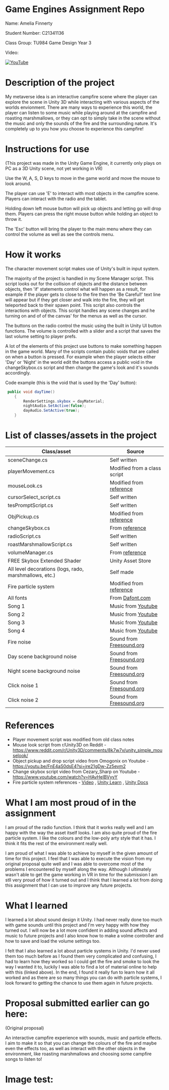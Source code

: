 # Game Engines Assignment Repo

Name: Amelia Finnerty

Student Number: C21341136

Class Group: TU984 Game Design Year 3

Video:

[![YouTube](http://img.youtube.com/vi/ipXY7mvgeto/0.jpg)](https://youtu.be/ipXY7mvgeto)

# Description of the project
My metaverse idea is an interactive campfire scene where the player can explore the scene in Unity 3D while interacting with various aspects of the worlds envionment. There are many ways to experience this world, the player can listen to some music while playing around at the campfire and roasting marshmallows, or they can opt to simply take in the scene without the music and only the sounds of the fire and the surrounding nature. It's completely up to you how you choose to experience this campfire!

# Instructions for use
(This project was made in the Unity Game Engine, it currently only plays on PC as a 3D Unity scene, not yet working in VR)

Use the W, A, S, D keys to move in the game world and move the mouse to look around.

The player can use 'E' to interact with most objects in the campfire scene. Players can interact with the radio and the tablet.

Holding down left mouse button will pick up objects and letting go will drop them. Players can press the right mouse button while holding an object to throw it.

The 'Esc' button will bring the player to the main menu where they can control the volume as well as see the controls menu.

# How it works
The character movement script makes use of Unity's built in input system. 

The majority of the project is handled in my Scene Manager script. This script looks out for the collision of objects and the distance between objects, then 'if' statements control what will happen as a result, for example if the player gets to close to the fire then the 'Be Careful!' text line will appear but if they get closer and walk into the fire, they will get teleported back to their spawn point. This script also controls the interactions with objects. This script handles any scene changes and he turning on and of of the canvas' for the menus as well as the cursor.

The buttons on the radio control the music using the built in Unity UI button functions. The volume is controlled with a slider and a script that saves the last volume setting to player prefs.

A lot of the elements of this project use buttons to make something happen in the game world. Many of the scripts contain public voids that are called on when a button is pressed. For example when the player selects either 'Day' or 'Night' in the world edit the buttons access a public void in the changeSkybox.cs script and then change the game's look and it's sounds accordingly.

Code example (this is the void that is used by the 'Day' button):

```C#
 public void dayTime()
    {
        RenderSettings.skybox = dayMaterial;
        nightAudio.SetActive(false);
        dayAudio.SetActive(true);
    }
```

# List of classes/assets in the project

| Class/asset | Source |
|-----------|-----------|
| sceneChange.cs | Self written |
| playerMovement.cs | Modified from a class script |
| mouseLook.cs | Modified from [reference](https://www.reddit.com/r/Unity3D/comments/8k7w7v/unity_simple_mouselook/) |
| cursorSelect_script.cs | Self written |
| tesPromptScript.cs | Self written |
| ObjPickup.cs | Modified from [reference](https://youtu.be/FnE4aS0dsE4?si=ire21gDw-Zz5evm2) |
| changeSkybox.cs | From [reference](https://www.youtube.com/watch?v=HAvHeIBVyvY) |
| radioScript.cs | Self written |
| roastMarshmallowScript.cs | Self written |
| volumeManager.cs | From [reference](https://www.youtube.com/watch?v=yWCHaTwVblk) |
| FREE Skybox Extended Shader | Unity Asset Store |
| All level decorations (logs, rado, marshmallows, etc.) | Self made |
| Fire particle system | Modified from [reference](https://youtu.be/PoMl09d1Avc?feature=shared) |
| All fonts | From [Dafont.com](https://www.dafont.com/) |
| Song 1 | Music from [Youtube](https://youtu.be/6wM5GJVwgJo?si=UY8LGB73XAdgbWhY) |
| Song 2 | Music from [Youtube](https://youtu.be/2WXAZhsDPqo?si=GHZM_vFkrG-328vO) |
| Song 3 | Music from [Youtube](https://youtu.be/v6ELNT542-I?si=bI_3q57LGkVLNTQv) |
| Song 4 | Music from [Youtube](https://youtu.be/5PlRX4671o0?si=UCfcTw9VmYVnVfff) |
| Fire noise | Sound from [Freesound.org](https://freesound.org/people/Ambient-X/sounds/660298/) |
| Day scene background noise | Sound from [Freesound.org](https://freesound.org/people/klankbeeld/sounds/524001/) |
| Night scene background noise | Sound from [Freesound.org](https://freesound.org/people/Dokuta_Gerovv/sounds/662095/) |
| Click noise 1 | Sound from [Freesound.org](https://freesound.org/people/brnck/sounds/257357/) |
| Click noise 2 | Sound from [Freesound.org](https://freesound.org/people/aphom000/sounds/687105/) |

# References
* Player movement script was modified from old class notes
* Mouse look script from r/Unity3D on Reddit - https://www.reddit.com/r/Unity3D/comments/8k7w7v/unity_simple_mouselook/
* Object pickup and drop script video from Omogonix on Youtube - https://youtu.be/FnE4aS0dsE4?si=ire21gDw-Zz5evm2
* Change skybox script video from Cezary_Sharp on Youtube - https://www.youtube.com/watch?v=HAvHeIBVyvY
* Fire particle system references - [Video](https://youtu.be/PoMl09d1Avc?feature=shared) , [Unity Learn](https://learn.unity.com/tutorial/introduction-to-particle-systems#) , [Unity Docs](https://docs.unity3d.com/ScriptReference/ParticleSystem.html)

# What I am most proud of in the assignment
I am proud of the radio function. I think that it works really well and I am happy with the way the asset itself looks. I am also quite proud of the fire particle system. I like the colours and the low-poly arty style that it has. I think it fits the rest of the environment really well.

I am proud of what I was able to achieve by myself in the given amount of time for this project. I feel that I was able to execute the vision from my original proposal quite well and I was able to overcome most of the problems I encountered by myself along the way. Although I ultimately wasn't able to get the game working in VR in time for the submission I am stll very proud of how it turned out and I think that I learned a lot from doing this assignment that I can use to improve any future projects.

# What I learned
I learned a lot about sound design it Unity. I had never really done too much with game sounds until this project and I'm very happy with how they turned out. I will now be a lot more confident in adding sound affects and music to future projects and I also know how to make a volme controller and how to save and load the volume settings too.

I felt that I also learned a lot about particle systems in Unity. I'd never used them too much before as I found them very complicated and confusing, I had to learn how they worked so I could get the fire and smoke to look the way I wanted it to, luckily I was able to find a lot of material online to help with this (linked above). In the end, I found it really fun to learn how it all worked and as there are so many things you can do with particle systems, I look forward to getting the chance to use them again in future projects.

# Proposal submitted earlier can go here:
(Original proposal)

An interactive campfire experience with sounds, music and particle effects. I aim to make it so that you can change the colours of the fire and maybe even the effects too, as well as interact with the other objects in the environment, like roasting marshmallows and choosing some campfire songs to listen to!

# Image test:
